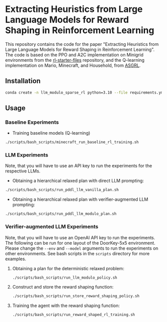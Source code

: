 # Extracting Heuristics from Large Language Models for Reward Shaping in Reinforcement Learning

This repository contains the code for the paper "Extracting Heuristics from Large Language Models for Reward Shaping in Reinforcement Learning". The code is based on the PPO and A2C implementation on Minigrid environments from the [rl-starter-files](https://github.com/lcswillems/rl-starter-files) repository, and the Q-learning implementation on Mario, Minecraft, and Household, from [ASGRL](https://github.com/GuanSuns/ASGRL/tree/main).

## Installation

```bash
conda create -n llm_modulo_sparse_rl python=3.10 --file requirements.yml
```

## Usage

### Baseline Experiments

- Training baseline models (Q-learning)

```bash
./scripts/bash_scripts/minecraft_run_baseline_rl_training.sh
```

### LLM Experiments

Note, that you will have to use an API key to run the experiments for the respective LLMs.

- Obtaining a hierarchical relaxed plan with direct LLM prompting:

```bash
./scripts/bash_scripts/run_pddl_llm_vanilla_plan.sh
```

- Obtaining a hierarchical relaxed plan with verifier-augmented LLM prompting:

```bash
./scripts/bash_scripts/run_pddl_llm_modulo_plan.sh
```

### Verifier-augmented LLM Experiments

Note, that you will have to use an OpenAI API key to run the experiments. The following can be run for one layout of the DoorKey-5x5 environment. Please change the `--env` and `--model` arguments to run the experiments on other environments. See bash scripts in the `scripts` directory for more examples.

1. Obtaining a plan for the deterministic relaxed problem:

    ```bash
    ./scripts/bash_scripts/run_llm_modulo_policy.sh
    ```

2. Construct and store the reward shaping function:

    ```bash
    ./scripts/bash_scripts/run_store_reward_shaping_policy.sh
    ```

3. Training the agent with the reward shaping function:

    ```bash
    ./scripts/bash_scripts/run_reward_shaped_rl_training.sh
    ```